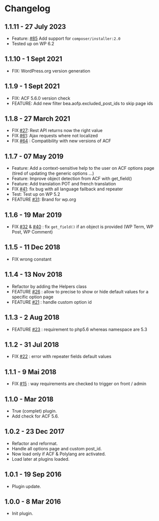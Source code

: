 # Changelog

## 1.1.11 - 27 July 2023
* Feature: [#85](https://github.com/BeAPI/acf-options-for-polylang/pull/85) Add support for `composer/installer:2.0`
* Tested up on WP 6.2

## 1.1.10 - 1 Sept 2021
* FIX: WordPress.org version generation

## 1.1.9 - 1 Sept 2021
* FIX: ACF 5.6.0 version check
* FEATURE: Add new filter bea.aofp.excluded_post_ids to skip page ids

## 1.1.8 - 27 March 2021
* FIX [#27](https://github.com/BeAPI/acf-options-for-polylang/issues/27): Rest API returns now the right value
* FIX [#61](https://github.com/BeAPI/acf-options-for-polylang/issues/61): Ajax requests where not localized
* FIX [#64](https://github.com/BeAPI/acf-options-for-polylang/pull/64) : Compatibility with new versions of ACF

## 1.1.7 - 07 May 2019
* Feature: Add a context-sensitive help to the user on ACF options page (tired of updating the generic options ...)
* Feature: Improve object detection from ACF with get_field()
* Feature: Add translation POT and french translation
* FIX [#41](https://github.com/BeAPI/acf-options-for-polylang/issues/41): fix bug with all language failback and repeater
* Test: Test up on WP 5.2
* FEATURE [#31](https://github.com/BeAPI/acf-options-for-polylang/issues/31): Brand for wp.org

## 1.1.6 - 19 Mar 2019
* FIX [#32](https://github.com/BeAPI/acf-options-for-polylang/issues/32) & [#40](https://github.com/BeAPI/acf-options-for-polylang/issues/40) : fix `get_field()` if an object is provided (WP Term, WP Post, WP Comment)

## 1.1.5 - 11 Dec 2018
* FIX wrong constant

## 1.1.4 - 13 Nov 2018
* Refactor by adding the Helpers class
* FEATURE [#26](https://github.com/BeAPI/acf-options-for-polylang/issues/26) : allow to precise to show or hide default values for a specific option page
* FEATURE [#21](https://github.com/BeAPI/acf-options-for-polylang/pull/21) : handle custom option id

## 1.1.3 - 2 Aug 2018
* FEATURE [#23](https://github.com/BeAPI/acf-options-for-polylang/pull/23) : requirement to php5.6 whereas namespace are 5.3

## 1.1.2 - 31 Jul 2018
* FIX [#22](https://github.com/BeAPI/acf-options-for-polylang/pull/22) : error with repeater fields default values

## 1.1.1 - 9 Mai 2018
* FIX [#15](https://github.com/BeAPI/acf-options-for-polylang/issues/15) : way requirements are checked to trigger on front / admin

## 1.1.0 - Mar 2018
* True (complet) plugin.
* Add check for ACF 5.6.

## 1.0.2 - 23 Dec 2017
* Refactor and reformat.
* Handle all options page and custom post_id.
* Now load only if ACF & Polylang are activated.
* Load later at plugins loaded.

## 1.0.1 - 19 Sep 2016
* Plugin update.

## 1.0.0 - 8 Mar 2016
* Init plugin.
